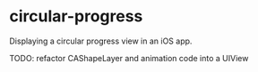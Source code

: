 # circular-progress
Displaying a circular progress view in an iOS app.

TODO: refactor CAShapeLayer and animation code into a UIView
